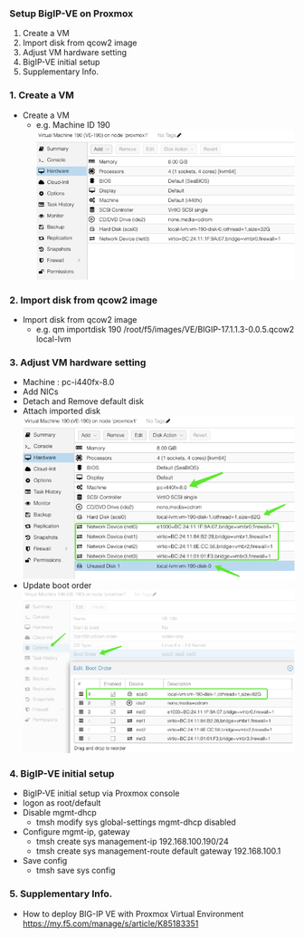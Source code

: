 ### Setup BigIP-VE on Proxmox
1. Create a VM
2. Import disk from qcow2 image
3. Adjust VM hardware setting
4. BigIP-VE initial setup
5. Supplementary Info.

### 1. Create a VM
+ Create a VM  
  + e.g. Machine ID 190
    ![alt text](image-26.png)

### 2. Import disk from qcow2 image
+ Import disk from qcow2 image
  + e.g. qm importdisk 190 /root/f5/images/VE/BIGIP-17.1.1.3-0.0.5.qcow2 local-lvm

### 3. Adjust VM hardware setting
+ Machine : pc-i440fx-8.0
+ Add NICs
+ Detach and Remove default disk
+ Attach imported disk  
  ![alt text](image-27.png)
+ Update boot order  
  ![alt text](image-28.png)

### 4. BigIP-VE initial setup
+ BigIP-VE initial setup via Proxmox console
+ logon as root/default
+ Disable mgmt-dhcp
  + tmsh modify sys global-settings mgmt-dhcp disabled
+ Configure mgmt-ip, gateway
  + tmsh create sys management-ip 192.168.100.190/24
  + tmsh create sys management-route default gateway 192.168.100.1
+ Save config
  + tmsh save sys config

### 5. Supplementary Info.
+ How to deploy BIG-IP VE with Proxmox Virtual Environment
  https://my.f5.com/manage/s/article/K85183351


